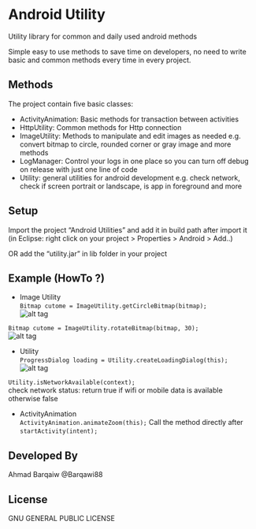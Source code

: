 Android Utility
======

Utility library for common and daily used android methods

Simple easy to use methods to save time on developers, no need to write basic and common methods every time in every project.


Methods
-----
The project contain five basic classes:
* ActivityAnimation: Basic methods for transaction between activities 
* HttpUtility: Common methods for Http connection 
* ImageUtility: Methods to manipulate and edit images as needed e.g. convert bitmap to circle, rounded corner or gray image and more methods
* LogManager: Control your logs in one place so you can turn off debug on release with just one line of code
* Utility: general utilities for android development e.g. check network, check if screen portrait or landscape, is app in foreground and more

Setup
-----
Import the project “Android Utilities” and add it in build path after import it (in Eclipse: right click on your project > Properties > Android > Add..)

OR add the “utility.jar” in lib folder in your project

Example (HowTo ?)
-----
- Image Utility <br/>
``` Bitmap cutome = ImageUtility.getCircleBitmap(bitmap); ``` <br/>
![alt tag](https://raw.github.com/Barqawiz/AndroidUtility/master/example/circle_image.png)

``` Bitmap cutome = ImageUtility.rotateBitmap(bitmap, 30); ``` <br/>
![alt tag](https://raw.github.com/Barqawiz/AndroidUtility/master/example/rotate_image.png)


- Utility <br/>
``` ProgressDialog loading = Utility.createLoadingDialog(this); ``` <br/>
![alt tag](https://raw.github.com/Barqawiz/AndroidUtility/master/example/loading_view.png) 

``` Utility.isNetworkAvailable(context); ``` <br/>
check network status: return true if wifi or mobile data is available otherwise false

- ActivityAnimation  <br/>
``` ActivityAnimation.animateZoom(this); ```
Call the method directly after ``` startActivity(intent); ```

Developed By
------------

Ahmad Barqaiw
@Barqawi88


License
-------
  GNU GENERAL PUBLIC LICENSE


